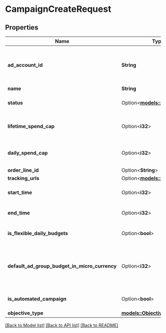 # CampaignCreateRequest

## Properties

Name | Type | Description | Notes
------------ | ------------- | ------------- | -------------
**ad_account_id** | **String** | Campaign's Advertiser ID. If you want to create a campaign in a Business Account shared account you need to specify the Business Access advertiser ID in both the query path param as well as the request body schema. | 
**name** | **String** | Campaign name. | 
**status** | Option<[**models::EntityStatus**](EntityStatus.md)> |  | [optional][default to Active]
**lifetime_spend_cap** | Option<**i32**> | Campaign total spending cap. Required for Campaign Budget Optimization (CBO) campaigns. This and \"daily_spend_cap\" cannot be set at the same time. | [optional]
**daily_spend_cap** | Option<**i32**> | Campaign daily spending cap. Required for Campaign Budget Optimization (CBO) campaigns. This and \"lifetime_spend_cap\" cannot be set at the same time. | [optional]
**order_line_id** | Option<**String**> | Order line ID that appears on the invoice. | [optional]
**tracking_urls** | Option<[**models::TrackingUrls**](TrackingUrls.md)> |  | [optional]
**start_time** | Option<**i32**> | Campaign start time. Unix timestamp in seconds. Only used for Campaign Budget Optimization (CBO) campaigns. | [optional]
**end_time** | Option<**i32**> | Campaign end time. Unix timestamp in seconds. Only used for Campaign Budget Optimization (CBO) campaigns. | [optional]
**is_flexible_daily_budgets** | Option<**bool**> | Determine if a campaign has flexible daily budgets setup. | [optional][default to false]
**default_ad_group_budget_in_micro_currency** | Option<**i32**> | When transitioning from campaign budget optimization to non-campaign budget optimization, the default_ad_group_budget_in_micro_currency will propagate to each child ad groups daily budget. Unit is micro currency of the associated advertiser account. | [optional]
**is_automated_campaign** | Option<**bool**> | Specifies whether the campaign was created in the automated campaign flow | [optional][default to false]
**objective_type** | [**models::ObjectiveType**](ObjectiveType.md) |  | 

[[Back to Model list]](../README.md#documentation-for-models) [[Back to API list]](../README.md#documentation-for-api-endpoints) [[Back to README]](../README.md)


